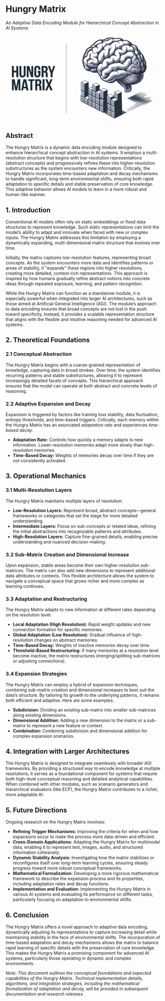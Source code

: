 # Hungry Matrix

*An Adaptive Data Encoding Module for Hierarchical Concept Abstraction in AI Systems*

<div align="center"><img src="media/hungrymatrix_cover.png" alt="Hungry Matrix Cover"></div>

## Abstract

The Hungry Matrix is a dynamic data encoding module designed to enhance hierarchical concept abstraction in AI systems. It employs a multi-resolution structure that begins with low-resolution representations (abstract concepts) and progressively refines these into higher-resolution substructures as the system encounters new information. Critically, the Hungry Matrix incorporates time-based adaptation and decay mechanisms to handle significant, long-term environmental shifts, ensuring both rapid adaptation to specific details and stable preservation of core knowledge. This adaptive behavior allows AI models to learn in a more robust and human-like manner.

## 1. Introduction

Conventional AI models often rely on static embeddings or fixed data structures to represent knowledge. Such static representations can limit the model’s ability to adapt and innovate when faced with new or complex inputs. The Hungry Matrix addresses this limitation by employing a dynamically expanding, multi-dimensional matrix structure that evolves over time.

Initially, the matrix captures low-resolution features, representing broad concepts. As the system encounters more data and identifies patterns or areas of stability, it "expands" these regions into higher resolutions, creating more detailed, context-rich representations. This approach is inspired by how humans gradually refine abstract notions into concrete ideas through repeated exposure, learning, and pattern recognition.

While the Hungry Matrix can function as a standalone module, it is especially powerful when integrated into larger AI architectures, such as those aimed at Artificial General Intelligence (AGI). The module’s approach to data encoding ensures that broad concepts are not lost in the push toward specificity. Instead, it provides a scalable representation structure that aligns with the flexible and intuitive reasoning needed for advanced AI systems.

## 2. Theoretical Foundations

### 2.1 Conceptual Abstraction

The Hungry Matrix begins with a coarse-grained representation of knowledge, capturing data in broad strokes. Over time, the system identifies recurring patterns and stable substructures, allowing it to represent increasingly detailed facets of concepts. This hierarchical approach ensures that the model can operate at both abstract and concrete levels of reasoning.

### 2.2 Adaptive Expansion and Decay

Expansion is triggered by factors like training loss stability, data fluctuation, entropy thresholds, and time-based triggers. Critically, each memory within the Hungry Matrix has an associated *adaptation rate* and experiences *time-based decay*.

*   **Adaptation Rate:** Controls how quickly a memory adapts to new information. Lower-resolution memories adapt more slowly than high-resolution memories.
*   **Time-Based Decay:** Weights of memories decay over time if they are not consistently activated.

## 3. Operational Mechanics

### 3.1 Multi-Resolution Layers

The Hungry Matrix maintains multiple layers of resolution:

*   **Low-Resolution Layers:** Represent broad, abstract concepts—general frameworks or categories that set the stage for more detailed understanding.
*   **Intermediate Layers:** Focus on sub-concepts or related ideas, refining the initial abstractions into recognizable patterns and attributes.
*   **High-Resolution Layers:** Capture fine-grained details, enabling precise understanding and nuanced decision-making.

### 3.2 Sub-Matrix Creation and Dimensional Increase

Upon expansion, stable areas become their own higher-resolution sub-matrices. The matrix can also add new dimensions to represent additional data attributes or contexts. This flexible architecture allows the system to navigate a conceptual space that grows richer and more complex as learning continues.

### 3.3 Adaptation and Restructuring

The Hungry Matrix adapts to new information at different rates depending on the resolution level:

*   **Local Adaptation (High Resolution):** Rapid weight updates and new connection formation for specific memories.
*   **Global Adaptation (Low Resolution):** Gradual influence of high-resolution changes on abstract memories.
*   **Time-Based Decay:** Weights of inactive memories decay over time.
*   **Threshold-Based Restructuring:** If many memories at a resolution level become inactive, the matrix restructures (merging/splitting sub-matrices or adjusting connections).

### 3.4 Expansion Strategies

The Hungry Matrix can employ a hybrid of expansion techniques, combining sub-matrix creation and dimensional increases to best suit the data’s structure. By tailoring its growth to the underlying patterns, it remains both efficient and adaptive. Here are some examples:

*   **Subdivision:** Dividing an existing sub-matrix into smaller sub-matrices along existing dimensions.
*   **Dimensional Addition:** Adding a new dimension to the matrix or a sub-matrix to represent a new feature or context.
*   **Combination:** Combining subdivision and dimensional addition for complex expansion scenarios.

## 4. Integration with Larger Architectures

The Hungry Matrix is designed to integrate seamlessly with broader AGI frameworks. By providing a structured way to encode knowledge at multiple resolutions, it serves as a foundational component for systems that require both high-level conceptual reasoning and detailed analytical capabilities. When combined with other modules, such as scenario generators and hierarchical evaluators (like ECF), the Hungry Matrix contributes to a richer, more adaptable AI.

## 5. Future Directions

Ongoing research on the Hungry Matrix involves:

*   **Refining Trigger Mechanisms:** Improving the criteria for when and how expansions occur to make the process more data-driven and efficient.
*   **Cross-Domain Applications:** Adapting the Hungry Matrix for multimodal data, enabling it to represent text, images, audio, and structured information cohesively.
*   **Dynamic Stability Analysis:** Investigating how the matrix stabilizes or reconfigures itself over long-term learning cycles, ensuring steady progress toward more robust conceptual frameworks.
*   **Mathematical Formalization:** Developing a more rigorous mathematical framework to describe the expansion process and its properties, including adaptation rates and decay functions.
*   **Implementation and Evaluation:** Implementing the Hungry Matrix in various AI systems and evaluating its performance on different tasks, particularly focusing on adaptation to environmental shifts.

## 6. Conclusion

The Hungry Matrix offers a novel approach to adaptive data encoding, dynamically adjusting its representations to capture increasing detail while maintaining stability in the face of environmental shifts. The incorporation of time-based adaptation and decay mechanisms allows the matrix to balance rapid learning of specific details with the preservation of core knowledge. This makes the Hungry Matrix a promising component for advanced AI systems, particularly those operating in dynamic and complex environments.

*Note: This document outlines the conceptual foundations and expected capabilities of the Hungry Matrix. Technical implementation details, algorithms, and integration strategies, including the mathematical formalization of adaptation and decay, will be provided in subsequent documentation and research releases.*
